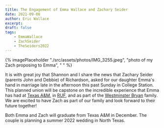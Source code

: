 ```yaml
---
title: The Engagement of Emma Wallace and Zachary Seider
date: 2021-09-08
author: Eric Wallace
excerpt:
draft: false
tags:
    - EmmaWallace
    - ZachSeider
    - TheSeiders2022
---
```

{% imagePlaceholder "./src/assets/photos/IMG_3255.jpeg", "photo of my Zach proposing to Emma", " " %}

It is with great joy that Shannon and I share the news that Zachary Seider (parents John and Debbie) of Richardson, asked for our daughter Emma's hand in marriage late in the afternoon this past Sunday in College Station. This planned union will be capstone on the incredible experience that Emma has had at [Texas A&M](https://www.tamu.edu), in [RUF](https://ruf.org/ministry/texas-am-university/), and as part of the [Westminster Bryan](https://wpcbryan.org) family. We are excited to have Zach as part of our family and look forward to their future together!

Both Emma and Zach will graduate from Texas A&M in December. The couple is planning a summer 2022 wedding in North Texas.